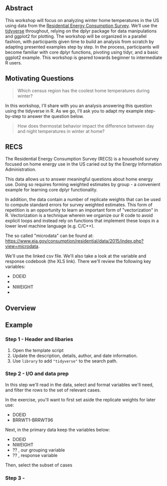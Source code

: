 ## Abstract

This workshop will focus on analyzing winter home temperatures in the US using data from the 
[Residential Energy Consumption Survey](https://www.eia.gov/consumption/residential/). 
We’ll use the [tidyverse](tidyverse.org) throughout, 
relying on the dplyr package for data manipulations and ggplot2 for plotting. 
The workshop will be organized in a parallel fashion, with participants given time to build
an analysis from scratch by adapting presented examples step by step. In the process, participants
will become familiar with core dplyr functions, pivoting using tidyr, and a basic ggplot2 example.
This workshop is geared towards beginner to intermediate R users.

## Motivating Questions

> Which census region has the coolest home temperatures during winter? 

In this workshop, I'll share with you an analysis answering this question using
the tidyverse in R. As we go, I'll ask you to adapt my example step-by-step 
to answer the question below.

> How does thermostat behavior impact the difference between day and night
temperatures in winter at home?

## RECS

The Residential Energy Consumption Survey (RECS) is a household
survey focused on home energy use in the US caried out by the 
Energy Information Administration. 

This data allows us to answer meaningful questions about home 
energy use. Doing so requires forming weighted estimates by group -
a convenient example for learning core dplyr functionality.

In addition, the data contain a number of replicate weights that can 
be used to compute standard errors for survey weighted estimates. This
form of repetition is an opportunity to learn an important form of
"vectorization" in R. Vectorization is a technique wherein we  organize 
our R code to avoid explicit loops and instead rely on functions that
implement these loops in a lower level machine language (e.g. C/C++). 

The so called "microdata" can be found at:
https://www.eia.gov/consumption/residential/data/2015/index.php?view=microdata.

We'll use the linked csv file.  We'll also take a look at the variable
and response codebook (the XLS link).  There we'll review the following
key variables:

 - DOEID 
 -
 - NWEIGHT
 - 


## Overview




## Example

### Step 1 - Header and libaries

1. Open the template script 
1. Update the description, details, author, and date information.
1. Use `library` to add `"tidyverse"` to the search path. 

### Step 2 - I/O and data prep

In this step we'll read in the data, select and format variables we'll need, and
filter the rows to the set of relevant cases. 

In the exercise, you'll want to first set aside the replicate weights for later use:
  - DOEID
  - BRRWT1-BRRWT96

Next, in the primary data keep the variables below:
  - DOEID
  - NWEIGHT
  - ??  , our grouping variable
  - ??  , response variable

Then, select the subset of cases 

### Step 3 - 


